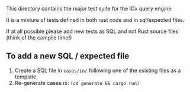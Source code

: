 This directory contains the major test suite for the IOx query engine

It is a mixture of tests defined in both rust code and in sql/expected files.

If at all possible please add new tests as SQL and not Rust source files (think of the compile time!)

## To add a new SQL / expected file

1. Create a SQL file in `cases/in/` following one of the existing files as a template
2. Re-generate cases.rs: `(cd generate && cargo run)`

